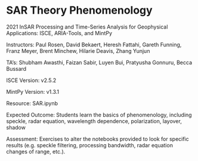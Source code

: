 # SAR Theory Phenomenology
2021 InSAR Processing and Time-Series Analysis for Geophysical Applications: ISCE, ARIA-Tools, and MintPy

Instructors: Paul Rosen, David Bekaert, Heresh Fattahi, Gareth Funning, Franz Meyer, Brent Minchew, Hilarie Deavis, Zhang Yunjun

TA’s: Shubham Awasthi, Faizan Sabir, Luyen Bui, Pratyusha Gonnuru, Becca Bussard

ISCE Version: v2.5.2

MintPy Version: v1.3.1

Resource: SAR.ipynb 

Expected Outcome: Students learn the basics of phenomenology, including speckle, radar equation, wavelength dependence, polarization, layover, shadow 

Assessment: Exercises to alter the notebooks provided to look for specific results (e.g. speckle filtering, processing bandwidth, radar equation changes of range, etc.).

